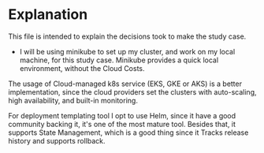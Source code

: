 # Explanation

This file is intended to explain the decisions took to make the study case.

- I will be using minikube to set up my cluster, and work on my local machine, for this study case. Minikube provides a
  quick local environment, without the Cloud Costs.

The usage of Cloud-managed k8s service (EKS, GKE or AKS) is a better implementation, since the cloud providers set
the clusters with auto-scaling, high availability, and built-in monitoring.

For deployment templating tool I opt to use Helm, since it have a good community backing it, it's one of the most mature tool.
Besides that, it supports State Management, which is a good thing since it Tracks release history and supports rollback.

